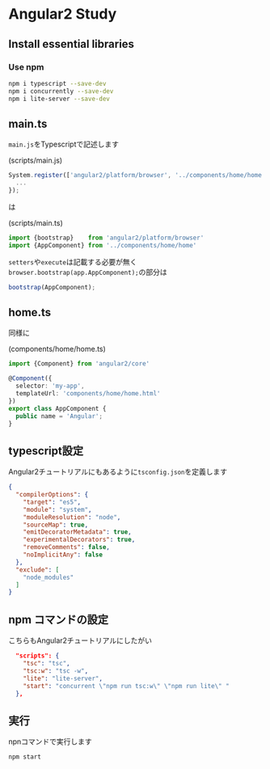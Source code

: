 # Angular2 Study

## Install essential libraries

### Use npm

```bash
npm i typescript --save-dev
npm i concurrently --save-dev
npm i lite-server --save-dev
```

## main.ts

`main.js`をTypescriptで記述します

(scripts/main.js)
```javascript
System.register(['angular2/platform/browser', '../components/home/home'], function(exports) {
  ...
});
```
は

(scripts/main.ts)
```typescript
import {bootstrap}    from 'angular2/platform/browser'
import {AppComponent} from '../components/home/home'
```

`setters`や`execute`は記載する必要が無く`browser.bootstrap(app.AppComponent);`の部分は

```typescript
bootstrap(AppComponent);
```

## home.ts

同様に

(components/home/home.ts)
```typescript
import {Component} from 'angular2/core'

@Component({
  selector: 'my-app',
  templateUrl: 'components/home/home.html'
})
export class AppComponent {
  public name = 'Angular';
}
```

## typescript設定

Angular2チュートリアルにもあるように`tsconfig.json`を定義します

```json
{
  "compilerOptions": {
    "target": "es5",
    "module": "system",
    "moduleResolution": "node",
    "sourceMap": true,
    "emitDecoratorMetadata": true,
    "experimentalDecorators": true,
    "removeComments": false,
    "noImplicitAny": false
  },
  "exclude": [
    "node_modules"
  ]
}
```

## npm コマンドの設定

こちらもAngular2チュートリアルにしたがい

```json
  "scripts": {
    "tsc": "tsc",
    "tsc:w": "tsc -w",
    "lite": "lite-server",
    "start": "concurrent \"npm run tsc:w\" \"npm run lite\" "
  },
```

## 実行

npnコマンドで実行します

```bash
npm start
```
